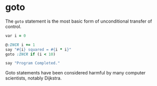 # goto

The `goto` statement is the most basic form of unconditional transfer of control.

```ruby
var i = 0

@:INCR i += 1
say "#{i} squared = #{i * i}"
goto :INCR if (i < 10)

say "Program Completed."
```

Goto statements have been considered harmful by many computer scientists, notably Dijkstra.

